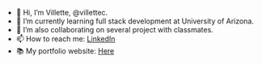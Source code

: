 
- 👋 Hi, I’m Villette, @villettec.
- 🌱 I’m currently learning full stack development at University of Arizona.
- 💞️ I’m also collaborating on several project with classmates.
- 📫 How to reach me: [LinkedIn](https://www.linkedin.com/in/villette-comfort-80ab86234/)
- 📚 My portfolio website: [Here](https://villettec.github.io/M2C-Villette_Comfort_Portfolio/)
